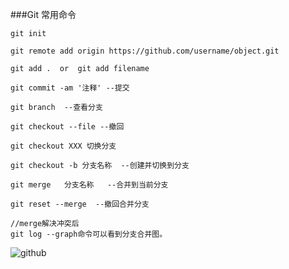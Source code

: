 ###Git 常用命令
```
git init 

git remote add origin https://github.com/username/object.git

git add .  or  git add filename

git commit -am '注释' --提交

git branch  --查看分支

git checkout --file --撤回

git checkout XXX 切换分支

git checkout -b 分支名称  --创建并切换到分支

git merge   分支名称   --合并到当前分支

git reset --merge  --撤回合并分支

//merge解决冲突后 
git log --graph命令可以看到分支合并图。
```

 
  ![github](http://g.hiphotos.baidu.com/news/q%3D100/sign=70db9f70aa6eddc420e7b0fb09dab6a2/728da9773912b31bce7e7cbc8118367adab4e111.jpg "github")


  
 